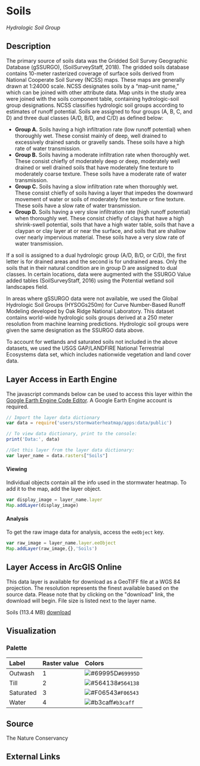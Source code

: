 Soils
================

*Hydrologic Soil Group*

## Description

The primary source of soils data was the Gridded Soil Survey Geographic
Database (gSSURGO), (SoilSurveyStaff, 2018). The gridded soils database
contains 10-meter rasterized coverage of surface soils derived from
National Cooperate Soil Survey (NCSS) maps. These maps are generally
drawn at 1:24000 scale. NCSS designates soils by a “map-unit name,”
which can be joined with other attribute data. Map units in the study
area were joined with the soils component table, containing
hydrologic-soil group designations. NCSS classifies hydrologic soil
groups according to estimates of runoff potential. Soils are assigned to
four groups (A, B, C, and D) and three dual classes (A/D, B/D, and C/D)
as defined below:

-   **Group A.** Soils having a high infiltration rate (low runoff
    potential) when thoroughly wet. These consist mainly of deep, well
    drained to excessively drained sands or gravelly sands. These soils
    have a high rate of water transmission.
-   **Group B.** Soils having a moderate infiltration rate when
    thoroughly wet. These consist chiefly of moderately deep or deep,
    moderately well drained or well drained soils that have moderately
    fine texture to moderately coarse texture. These soils have a
    moderate rate of water transmission.
-   **Group C.** Soils having a slow infiltration rate when thoroughly
    wet. These consist chiefly of soils having a layer that impedes the
    downward movement of water or soils of moderately fine texture or
    fine texture. These soils have a slow rate of water transmission.
-   **Group D.** Soils having a very slow infiltration rate (high runoff
    potential) when thoroughly wet. These consist chiefly of clays that
    have a high shrink-swell potential, soils that have a high water
    table, soils that have a claypan or clay layer at or near the
    surface, and soils that are shallow over nearly impervious material.
    These soils have a very slow rate of water transmission.

If a soil is assigned to a dual hydrologic group (A/D, B/D, or C/D), the
first letter is for drained areas and the second is for undrained areas.
Only the soils that in their natural condition are in group D are
assigned to dual classes. In certain locations, data were augmented with
the SSURGO Value added tables (SoilSurveyStaff, 2016) using the
Potential wetland soil landscapes field.

In areas where gSSURGO data were not available, we used the Global
Hydrologic Soil Groups (HYSOGs250m) for Curve Number-Based Runoff
Modeling developed by Oak Ridge National Laboratory. This dataset
contains world-wide hydrologic soils groups derived at a 250 meter
resolution from machine learning predictions. Hydrologic soil groups
were given the same designation as the SSURGO data above.

To account for wetlands and saturated soils not included in the above
datasets, we used the USGS GAP/LANDFIRE National Terrestrial Ecosystems
data set, which includes nationwide vegetation and land cover data.

## Layer Access in Earth Engine

The javascript commands below can be used to access this layer within
the [Google Earth Engine Code
Editor](https://developers.google.com/earth-engine/guides/playground). A
Google Earth Engine account is required.

``` javascript
// Import the layer data dictionary
var data = require('users/stormwaterheatmap/apps:data/public')

// To view data dictionary, print to the console:
print('Data:', data)

//Get this layer from the layer data dictionary: 
var layer_name = data.rasters["Soils"]
```

#### Viewing

Individual objects contain all the info used in the stormwater heatmap.
To add it to the map, add the layer object.

``` javascript
var display_image = layer_name.layer
Map.addLayer(display_image)
```

#### Analysis

To get the raw image data for analysis, access the `eeObject` key.

``` javascript
var raw_image = layer_name.layer.eeObject
Map.addLayer(raw_image,{},'Soils')
```

## Layer Access in ArcGIS Online

This data layer is available for download as a GeoTIFF file at a WGS 84 projection. The resolution represents the finest  available based on the source data. Please note that by clicking on the "download" link, the download will begin. File size is listed next to the layer name.

Soils (113.4 MB) [download](https://storage.googleapis.com/live_data_layers/rasters/Soils.tif)

## Visualization

### Palette

| Label     | Raster value | Colors                                                                    |
|:----------|:-------------|:--------------------------------------------------------------------------|
| Outwash   | 1            | ![\#69995D](https://via.placeholder.com/15/69995D/000000?text=+)`#69995D` |
| Till      | 2            | ![\#564138](https://via.placeholder.com/15/564138/000000?text=+)`#564138` |
| Saturated | 3            | ![\#F06543](https://via.placeholder.com/15/F06543/000000?text=+)`#F06543` |
| Water     | 4            | ![\#b3caff](https://via.placeholder.com/15/b3caff/000000?text=+)`#b3caff` |

## Source

The Nature Conservancy

## External Links
